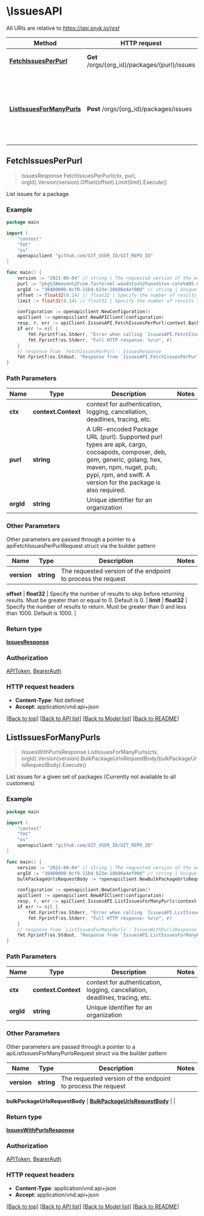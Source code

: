 # \IssuesAPI

All URIs are relative to *https://api.snyk.io/rest*

Method | HTTP request | Description
------------- | ------------- | -------------
[**FetchIssuesPerPurl**](IssuesAPI.md#FetchIssuesPerPurl) | **Get** /orgs/{org_id}/packages/{purl}/issues | List issues for a package
[**ListIssuesForManyPurls**](IssuesAPI.md#ListIssuesForManyPurls) | **Post** /orgs/{org_id}/packages/issues | List issues for a given set of packages  (Currently not available to all customers)



## FetchIssuesPerPurl

> IssuesResponse FetchIssuesPerPurl(ctx, purl, orgId).Version(version).Offset(offset).Limit(limit).Execute()

List issues for a package



### Example

```go
package main

import (
	"context"
	"fmt"
	"os"
	openapiclient "github.com/GIT_USER_ID/GIT_REPO_ID"
)

func main() {
	version := "2021-06-04" // string | The requested version of the endpoint to process the request
	purl := "pkg%3Amaven%2Fcom.fasterxml.woodstox%2Fwoodstox-core%405.0.0" // string | A URI-encoded Package URL (purl). Supported purl types are apk, cargo, cocoapods, composer, deb, gem, generic, golang, hex, maven, npm, nuget, pub, pypi, rpm, and swift. A version for the package is also required.
	orgId := "38400000-8cf0-11bd-b23e-10b96e4ef00d" // string | Unique identifier for an organization
	offset := float32(8.14) // float32 | Specify the number of results to skip before returning results. Must be greater than or equal to 0. Default is 0. (optional)
	limit := float32(8.14) // float32 | Specify the number of results to return. Must be greater than 0 and less than 1000. Default is 1000. (optional)

	configuration := openapiclient.NewConfiguration()
	apiClient := openapiclient.NewAPIClient(configuration)
	resp, r, err := apiClient.IssuesAPI.FetchIssuesPerPurl(context.Background(), purl, orgId).Version(version).Offset(offset).Limit(limit).Execute()
	if err != nil {
		fmt.Fprintf(os.Stderr, "Error when calling `IssuesAPI.FetchIssuesPerPurl``: %v\n", err)
		fmt.Fprintf(os.Stderr, "Full HTTP response: %v\n", r)
	}
	// response from `FetchIssuesPerPurl`: IssuesResponse
	fmt.Fprintf(os.Stdout, "Response from `IssuesAPI.FetchIssuesPerPurl`: %v\n", resp)
}
```

### Path Parameters


Name | Type | Description  | Notes
------------- | ------------- | ------------- | -------------
**ctx** | **context.Context** | context for authentication, logging, cancellation, deadlines, tracing, etc.
**purl** | **string** | A URI-encoded Package URL (purl). Supported purl types are apk, cargo, cocoapods, composer, deb, gem, generic, golang, hex, maven, npm, nuget, pub, pypi, rpm, and swift. A version for the package is also required. | 
**orgId** | **string** | Unique identifier for an organization | 

### Other Parameters

Other parameters are passed through a pointer to a apiFetchIssuesPerPurlRequest struct via the builder pattern


Name | Type | Description  | Notes
------------- | ------------- | ------------- | -------------
 **version** | **string** | The requested version of the endpoint to process the request | 


 **offset** | **float32** | Specify the number of results to skip before returning results. Must be greater than or equal to 0. Default is 0. | 
 **limit** | **float32** | Specify the number of results to return. Must be greater than 0 and less than 1000. Default is 1000. | 

### Return type

[**IssuesResponse**](IssuesResponse.md)

### Authorization

[APIToken](../README.md#APIToken), [BearerAuth](../README.md#BearerAuth)

### HTTP request headers

- **Content-Type**: Not defined
- **Accept**: application/vnd.api+json

[[Back to top]](#) [[Back to API list]](../README.md#documentation-for-api-endpoints)
[[Back to Model list]](../README.md#documentation-for-models)
[[Back to README]](../README.md)


## ListIssuesForManyPurls

> IssuesWithPurlsResponse ListIssuesForManyPurls(ctx, orgId).Version(version).BulkPackageUrlsRequestBody(bulkPackageUrlsRequestBody).Execute()

List issues for a given set of packages  (Currently not available to all customers)



### Example

```go
package main

import (
	"context"
	"fmt"
	"os"
	openapiclient "github.com/GIT_USER_ID/GIT_REPO_ID"
)

func main() {
	version := "2021-06-04" // string | The requested version of the endpoint to process the request
	orgId := "38400000-8cf0-11bd-b23e-10b96e4ef00d" // string | Unique identifier for an organization
	bulkPackageUrlsRequestBody := *openapiclient.NewBulkPackageUrlsRequestBody(*openapiclient.NewBulkPackageUrlsRequestBodyData(*openapiclient.NewBulkPackageUrlsRequestBodyDataAttributes([]string{"Purls_example"}))) // BulkPackageUrlsRequestBody | 

	configuration := openapiclient.NewConfiguration()
	apiClient := openapiclient.NewAPIClient(configuration)
	resp, r, err := apiClient.IssuesAPI.ListIssuesForManyPurls(context.Background(), orgId).Version(version).BulkPackageUrlsRequestBody(bulkPackageUrlsRequestBody).Execute()
	if err != nil {
		fmt.Fprintf(os.Stderr, "Error when calling `IssuesAPI.ListIssuesForManyPurls``: %v\n", err)
		fmt.Fprintf(os.Stderr, "Full HTTP response: %v\n", r)
	}
	// response from `ListIssuesForManyPurls`: IssuesWithPurlsResponse
	fmt.Fprintf(os.Stdout, "Response from `IssuesAPI.ListIssuesForManyPurls`: %v\n", resp)
}
```

### Path Parameters


Name | Type | Description  | Notes
------------- | ------------- | ------------- | -------------
**ctx** | **context.Context** | context for authentication, logging, cancellation, deadlines, tracing, etc.
**orgId** | **string** | Unique identifier for an organization | 

### Other Parameters

Other parameters are passed through a pointer to a apiListIssuesForManyPurlsRequest struct via the builder pattern


Name | Type | Description  | Notes
------------- | ------------- | ------------- | -------------
 **version** | **string** | The requested version of the endpoint to process the request | 

 **bulkPackageUrlsRequestBody** | [**BulkPackageUrlsRequestBody**](BulkPackageUrlsRequestBody.md) |  | 

### Return type

[**IssuesWithPurlsResponse**](IssuesWithPurlsResponse.md)

### Authorization

[APIToken](../README.md#APIToken), [BearerAuth](../README.md#BearerAuth)

### HTTP request headers

- **Content-Type**: application/vnd.api+json
- **Accept**: application/vnd.api+json

[[Back to top]](#) [[Back to API list]](../README.md#documentation-for-api-endpoints)
[[Back to Model list]](../README.md#documentation-for-models)
[[Back to README]](../README.md)

